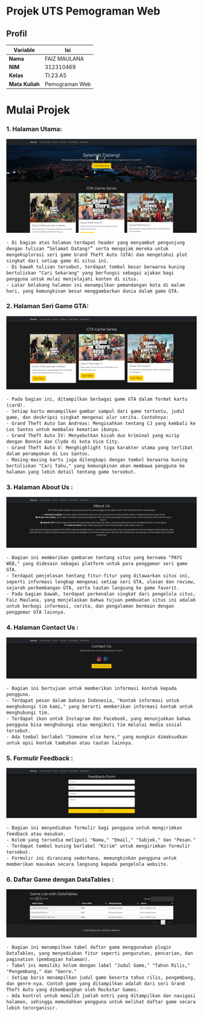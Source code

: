 # Projek UTS Pemograman Web 

## Profil
| Variable | Isi |
| -------- | --- |
| **Nama** | FAIZ MAULANA |
| **NIM** | 312310469 |
| **Kelas** | TI.23.A5 |
| **Mata Kuliah** | Pemograman Web |


# Mulai Projek


### 1. Halaman Utama:
![alt text](Gambar/home.png)
```
- Di bagian atas halaman terdapat header yang menyambut pengunjung dengan tulisan “Selamat Datang!” serta mengajak mereka untuk mengeksplorasi seri game Grand Theft Auto (GTA) dan mengetahui plot singkat dari setiap game di situs ini.
- Di bawah tulisan tersebut, terdapat tombol besar berwarna kuning bertuliskan "Cari Sekarang" yang berfungsi sebagai ajakan bagi pengguna untuk mulai menjelajahi konten di situs.
- Latar belakang halaman ini menampilkan pemandangan kota di malam hari, yang kemungkinan besar menggambarkan dunia dalam game GTA.
```

### 2. Halaman Seri Game GTA:
![alt text](Gambar/gameseries.png)
```
- Pada bagian ini, ditampilkan berbagai game GTA dalam format kartu (card).
- Setiap kartu menampilkan gambar sampul dari game tertentu, judul game, dan deskripsi singkat mengenai alur cerita. Contohnya:
- Grand Theft Auto San Andreas: Mengisahkan tentang CJ yang kembali ke Los Santos untuk membalas kematian ibunya.
- Grand Theft Auto IV: Menyebutkan kisah duo kriminal yang mirip dengan Bonnie dan Clyde di kota Vice City.
- Grand Theft Auto V: Menghighlight tiga karakter utama yang terlibat dalam perampokan di Los Santos.
- Masing-masing kartu juga dilengkapi dengan tombol berwarna kuning bertuliskan "Cari Tahu," yang kemungkinan akan membawa pengguna ke halaman yang lebih detail tentang game tersebut.
```

### 3. Halaman About Us :
![alt text](Gambar/about.png)
```
- Bagian ini memberikan gambaran tentang situs yang bernama "PAYS WEB," yang didesain sebagai platform untuk para penggemar seri game GTA.
- Terdapat penjelasan tentang fitur-fitur yang ditawarkan situs ini, seperti informasi lengkap mengenai setiap seri GTA, ulasan dan review, sejarah perkembangan GTA, serta tautan langsung ke game favorit.
- Pada bagian bawah, terdapat perkenalan singkat dari pengelola situs, Faiz Maulana, yang menjelaskan bahwa tujuan pembuatan situs ini adalah untuk berbagi informasi, cerita, dan pengalaman bermain dengan penggemar GTA lainnya.
```

### 4. Halaman Contact Us :
![alt text](Gambar/contact.png)
```
- Bagian ini bertujuan untuk memberikan informasi kontak kepada pengguna.
- Terdapat pesan dalam bahasa Indonesia, "Kontak informasi untuk menghubungi tim kami," yang berarti memberikan informasi kontak untuk menghubungi tim.
- Terdapat ikon untuk Instagram dan Facebook, yang menunjukkan bahwa pengguna bisa menghubungi atau mengikuti tim melalui media sosial tersebut.
- Ada tombol berlabel "Someone else here," yang mungkin dimaksudkan untuk opsi kontak tambahan atau tautan lainnya.
```

### 5. Formulir Feedback :
![alt text](Gambar/feedback.png)
```
- Bagian ini menyediakan formulir bagi pengguna untuk mengirimkan feedback atau masukan.
- Kolom yang tersedia meliputi "Nama," "Email," "Subjek," dan "Pesan."
- Terdapat tombol kuning berlabel "Kirim" untuk mengirimkan formulir tersebut.
- Formulir ini dirancang sederhana, memungkinkan pengguna untuk memberikan masukan secara langsung kepada pengelola website.
```

### 6. Daftar Game dengan DataTables :
![alt text](Gambar/datatables.png)
```
- Bagian ini menampilkan tabel daftar game menggunakan plugin DataTables, yang menyediakan fitur seperti pengurutan, pencarian, dan pagination (pembagian halaman).
- Tabel ini memiliki kolom dengan label "Judul Game," "Tahun Rilis," "Pengembang," dan "Genre."
- Setiap baris menampilkan judul game beserta tahun rilis, pengembang, dan genre-nya. Contoh game yang ditampilkan adalah dari seri Grand Theft Auto yang dikembangkan oleh Rockstar Games.
- Ada kontrol untuk memilih jumlah entri yang ditampilkan dan navigasi halaman, sehingga memudahkan pengguna untuk melihat daftar game secara lebih terorganisir.
```


[def]: Gambar/gameseries.png